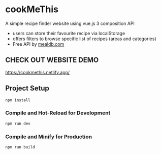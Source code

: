 # cookMeThis

A simple recipe finder website using vue.js 3 composition API

- users can store their favourite recipe via localStorage
- offers filters to browse specific list of recipes (areas and categories)
- Free API by [mealdb.com](https://www.themealdb.com/)

## CHECK OUT WEBSITE DEMO

https://cookmethis.netlify.app/

## Project Setup

```sh
npm install
```

### Compile and Hot-Reload for Development

```sh
npm run dev
```

### Compile and Minify for Production

```sh
npm run build
```
